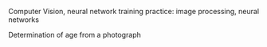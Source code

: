 Computer Vision, neural network training practice: image processing, neural networks

Determination of age from a photograph